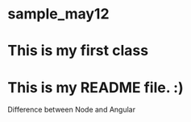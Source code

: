 # sample_may12
# This is my first class
# This is my README file. :)


Difference between Node and Angular

